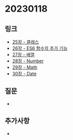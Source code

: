 # 20230118

## 링크
- [25장 - 클래스](https://charmming5.tistory.com/127)
- [26장 - ES6 함수의 추가 기능](https://charmming5.tistory.com/129)
- [27장 - 배열](https://charmming5.tistory.com/131)
- [28장 - Number](https://charmming5.tistory.com/130)
- [29장 - Math](https://charmming5.tistory.com/132)
- [30장 - Date](https://charmming5.tistory.com/133)

## 질문
- 

## 추가사항
- 